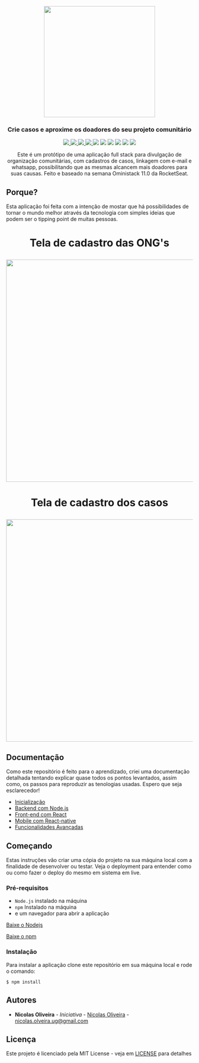 <div align="center">
<img alt="" src="https://raw.githubusercontent.com/nicolas-oliveira/images/master/bethehero/bethehero.png" width="300px">
</div>

<h3 align="center">Crie casos e aproxime os doadores do seu projeto comunitário</h3>

<p align="center">
  <a href="https://github.com/nicolas-oliveira/bethehero/stargazers">
    <img src="https://badgen.net/github/stars/nicolas-oliveira/bethehero"></img>
  </a>
  <a href="https://github.com/nicolas-oliveira/bethehero/commits/">
    <img src="https://badgen.net/github/commits/nicolas-oliveira/bethehero"></img>
  </a>
  <a href="https://github.com/nicolas-oliveira/bethehero/commits/">
    <img src="https://badgen.net/github/last-commit/nicolas-oliveira/bethehero"></img>
  </a>
  <a href="./LICENSE">
    <img src="https://badgen.net/github/license/nicolas-oliveira/bethehero"></img>
  </a>
  <a href="https://reactjs.org"><img src="https://badgen.net/badge/React/v16.13.1/orange"></img></a>
  <a href="https://reactnative.dev"><img src="https://badgen.net/badge/React-native/v5.1.5/cyan"></img></a>
  <a href="http://knexjs.org"><img src="https://badgen.net/badge/Knex/v0.20.13/pink"></img></a>
  <a href="https://github.com/arb/celebrate"><img src="https://badgen.net/badge/Celebrate/v12.1.0/green"></img></a>
  <a href="https://jestjs.io"><img src="https://badgen.net/badge/Jest/v25.3.0/green"></img></a>
  <a href="https://www.npmjs.com/package/supertest"><img src="https://badgen.net/badge/Supertest/v4.0.2/orange"></img></a>
</p>


<p align="center">Este é um protótipo de uma aplicação full stack para divulgação de organização comunitárias, com cadastros de casos, linkagem com e-mail e whatsapp, possibilitando que as mesmas alcancem mais doadores para suas causas.
Feito e baseado na semana Oministack 11.0 da RocketSeat.</p>

## Porque?

Esta aplicação foi feita com a intenção de mostar que há possibilidades de tornar o mundo melhor através da tecnologia com simples ideias que podem ser o tipping point de muitas pessoas. 

<h1 align="center">
<p>Tela de cadastro das ONG's</p>
<img alt="" src="https://raw.githubusercontent.com/nicolas-oliveira/images/master/bethehero/login.gif" width="600px">
</h1>
<h1 align="center">
<p>Tela de cadastro dos casos</p>
<img alt="" src="https://raw.githubusercontent.com/nicolas-oliveira/images/master/bethehero/Casos.gif" width="600px">
</h1>

## Documentação

Como este repositório é feito para o aprendizado, criei uma documentação detalhada tentando explicar quase todos os pontos levantados, assim como, os passos para reproduzir as tenologias usadas. Espero que seja esclarecedor!
<br>
- [Inicialização](#)<br>
- [Backend com Node.js](https://gist.github.com/nicolas-oliveira/82b3ea113f63bea16980afc7cc950d7e)<br>
- [Front-end com React](https://gist.github.com/nicolas-oliveira/995dc23e41c34b109e984d7dea52c66f)<br>
- [Mobile com React-native](https://gist.github.com/nicolas-oliveira/59877e5d30ffc8fdf60c8313d8541663)<br>
- [Funcionalidades Avançadas](https://gist.github.com/nicolas-oliveira/82bfe90e64cc2ee9a95c61949e060525)<br>

## Começando

Estas instruções vão criar uma cópia do projeto na sua máquina local com a finalidade de desenvolver ou testar. Veja o deployment para entender como ou como fazer o deploy do mesmo em sistema em live.


### Pré-requisitos

- `Node.js` instalado na máquina
- `npm` Instalado na máquina
- e um navegador para abrir a aplicação

[Baixe o Nodejs](https://nodejs.org/en/)

[Baixe o npm](https://nodejs.org/en/download/)

### Instalação

Para instalar a aplicação clone este repositório em sua máquina local e rode o comando:

```
$ npm install
```

## Autores

* **Nicolas Oliveira** - *Iniciativa* - [Nicolas Oliveira](https://github.com/nicolas-oliveira/) - nicolas.olveira.ug@gmail.com

## Licença

Este projeto é licenciado pela MIT License -  veja em [LICENSE](./LICENSE) para detalhes
